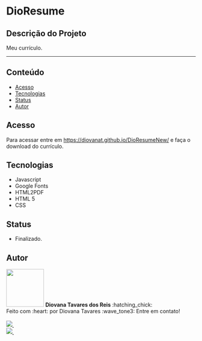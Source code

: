 # DioResume

## Descrição do Projeto
Meu currículo. 
<hr></hr>

## Conteúdo
* [Acesso](#Acesso)
* [Tecnologias](#Tecnologias)
* [Status](#Status)
* [Autor](#Autor)


## Acesso
Para acessar entre em https://diovanat.github.io/DioResumeNew/ e faça o download do currículo. 


## Tecnologias
* Javascript
* Google Fonts
* HTML2PDF
* HTML 5 
* CSS


## Status
- Finalizado.


## Autor
<img src="https://avatars.githubusercontent.com/u/78224429?s=400&u=2dd2a42c63a60f2a1f519a16828ef8f0aa755467&v=4" width="100px;" alt=""/>
<b>Diovana Tavares dos Reis</b> :hatching_chick: <br>
Feito com :heart: por Diovana Tavares :wave_tone3: Entre em contato! <br><br>
<a href="https://www.instagram.com/diovana_tavares/"> 
    <img src="https://img.shields.io/badge/Instagram-E4405F?style=for-the-badge&logo=instagram&logoColor=white" />
</a>&nbsp;&nbsp; <br>
<a href="mailto:diovanatavaresr@gmail.com">
    <img src="https://img.shields.io/badge/Gmail-D14836?style=for-the-badge&logo=gmail&logoColor=white" />
</a>&nbsp;&nbsp; <br>
